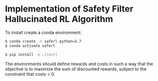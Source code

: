 # Implementation of Safety Filter Hallucinated RL Algorithm


To install create a conda environment:
```bash
$ conda create -n saferl python=3.7
$ conda activate saferl
```

```bash
$ pip install -e .[test]
```

The environments should define rewards and costs in such a way that
the objective is to maximize the sum of discounted rewards, subject
to the constraint that costs < 0. 